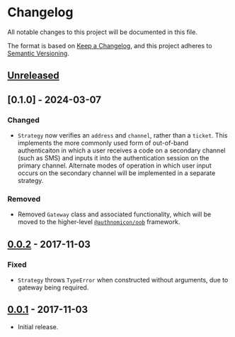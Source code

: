 # Changelog
All notable changes to this project will be documented in this file.

The format is based on [Keep a Changelog](https://keepachangelog.com/en/1.0.0/),
and this project adheres to [Semantic Versioning](https://semver.org/spec/v2.0.0.html).

## [Unreleased]

## [0.1.0] - 2024-03-07
### Changed

- `Strategy` now verifies an `address` and `channel`, rather than a `ticket`.
This implements the more commonly used form of out-of-band authenticaiton in
which a user receives a code on a secondary channel (such as SMS) and inputs it
into the authentication session on the primary channel.  Alternate modes of
operation in which user input occurs on the secondary channel will be
implemented in a separate strategy.

### Removed

- Removed `Gateway` class and associated functionality, which will be moved to
the higher-level [`@authnomicon/oob`](https://github.com/authnomicon/oob)
framework.

## [0.0.2] - 2017-11-03
### Fixed

- `Strategy` throws `TypeError` when constructed without arguments, due to
gateway being required.

## [0.0.1] - 2017-11-03

- Initial release.

[Unreleased]: https://github.com/jaredhanson/passport-oob/compare/v0.0.2...HEAD
[0.0.2]: https://github.com/jaredhanson/passport-oob/compare/v0.0.1...v0.0.2
[0.0.1]: https://github.com/jaredhanson/passport-oob/releases/tag/v0.0.1
